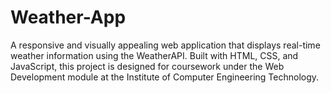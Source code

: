 # Weather-App
A responsive and visually appealing web application that displays real-time weather information using the WeatherAPI. Built with HTML, CSS, and JavaScript, this project is designed for coursework under the Web Development module at the Institute of Computer Engineering Technology.
